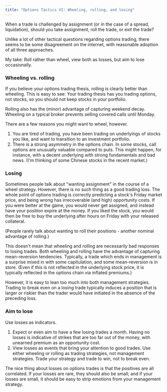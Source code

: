 ```yaml
---
title: "Options Tactics VI: Wheeling, rolling, and losing"
---
```


When a trade is challenged by assignment (or in the case of a spread, liquidation), should you take assignment, roll the trade, or exit the trade?

Unlike a lot of other tactical questions regarding options trading, there seems to be some disagreement on the internet, with reasonable adoption of all three approaches.

My take: Roll rather than wheel, view both as losses, but aim to lose occasionally.



### Wheeling vs. rolling

If you believe your options trading thesis, rolling is clearly better than wheeling. This is easy to see: Your trading thesis has you trading options, not stocks, so you should not keep stocks in your portfolio.

Rolling also has the (minor) advantage of capturing weekend decay. Wheeling on a typical broker prevents selling covered calls until Monday.

There are a few reasons you might want to wheel, however.

1. You are tired of trading, you have been trading on underlyings of stocks you like, and want to transition to an investment portfolio.
2. There is a strong asymmetry in the options chain. In some stocks, call options are unusually valuable compared to puts. This might happen, for instance, with a decent underlying with strong fundamentals and bad news. (I'm thinking of some Chinese stocks in the recent market.)


### Losing 

Sometimes people talk about "wanting assignment" in the course of a wheel strategy. However, there is no such thing as a good trading loss. The whole point of options trading is correctly predicting a stock's Friday market price, and being wrong has irrecoverable (and high) opportunity costs. If you were better at the game, you would never get assigned, and instead have your position expire at the money. If you liked the stock, you would then be free to buy the underlying after hours on Friday with your released collateral.

(People rarely talk about wanting to roll their positions - another nominal advantage of rolling.)

This doesn't mean that wheeling and rolling are necessarily bad responses to losing trades. Both wheeling and rolling have the advantage of capturing mean-reversion tendencies. Typically, a trade which ends in management is a surprise mixed in with some capitulation, and some mean-reversion is in store. (Even if this is not reflected in the underlying stock price, it is typically reflected in the options chain via inflated premiums.) 

However, it is easy to lean too much into both management strategies. Trading to break even on a losing trade typically induces a position that is larger or riskier than the trader would have initiated in the absence of the preceding loss.

### Aim to lose

Use losses as indicators.

1. Expect or even aim to have a few losing trades a month. Having no losses is indicative of strikes that are too far out of the money, with unearned premium as an opportunity cost.
2. View losses as events that bring your attention to good trades. Use either wheeling or rolling as trading strategies, not management strategies. Trade your strategy and trade to win, not to break even.

The nice thing about losses on options trades is that the positives are all correlated. If your losses are rare, they should also be small; and if your losses are small, it should be easy to strip emotions from your management strategy.

